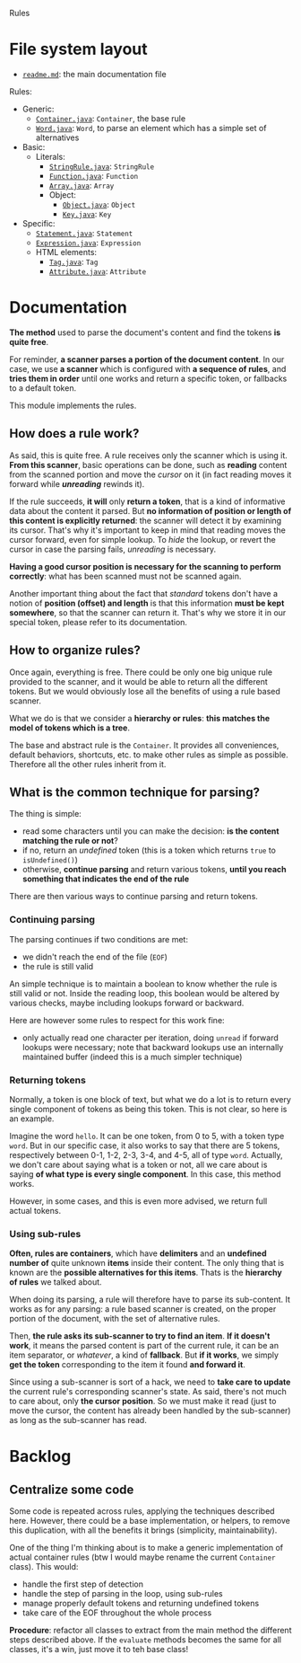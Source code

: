 Rules





# File system layout

- [`readme.md`](./readme.md): the main documentation file

Rules: 

- Generic: 
	- [`Container.java`](./Container.java): `Container`, the base rule
	- [`Word.java`](./Word.java): `Word`, to parse an element which has a simple set of alternatives
- Basic: 
	- Literals: 
		- [`StringRule.java`](./StringRule.java): `StringRule`
		- [`Function.java`](./Function.java): `Function`
		- [`Array.java`](./Array.java): `Array`
		- Object: 
			- [`Object.java`](./Object.java): `Object`
			- [`Key.java`](./Key.java): `Key`
- Specific: 
	- [`Statement.java`](./Statement.java): `Statement`
	- [`Expression.java`](./Expression.java): `Expression`
	- HTML elements: 
		- [`Tag.java`](./Tag.java): `Tag`
		- [`Attribute.java`](./Attribute.java): `Attribute`





# Documentation

__The method__ used to parse the document's content and find the tokens __is quite free__.

For reminder, __a scanner parses a portion of the document content__. In our case, we use __a scanner__ which is configured with __a sequence of rules__, and __tries them in order__ until one works and return a specific token, or fallbacks to a default token.

This module implements the rules.

## How does a rule work?

As said, this is quite free. A rule receives only the scanner which is using it. __From this scanner__, basic operations can be done, such as __reading__ content from the scanned portion and move the _cursor_ on it (in fact reading moves it forward while ___unreading___ rewinds it).

If the rule succeeds, __it will__ only __return a token__, that is a kind of informative data about the content it parsed. But __no information of position or length of this content is explicitly returned__: the scanner will detect it by examining its cursor. That's why it's important to keep in mind that reading moves the cursor forward, even for simple lookup. To _hide_ the lookup, or revert the cursor in case the parsing fails, _unreading_ is necessary.

__Having a good cursor position is necessary for the scanning to perform correctly__: what has been scanned must not be scanned again.

Another important thing about the fact that _standard_ tokens don't have a notion of __position (offset) and length__ is that this information __must be kept somewhere__, so that the scanner can return it. That's why we store it in our special token, please refer to its documentation.

## How to organize rules?

Once again, everything is free. There could be only one big unique rule provided to the scanner, and it would be able to return all the different tokens. But we would obviously lose all the benefits of using a rule based scanner.

What we do is that we consider a __hierarchy or rules__: __this matches the model of tokens which is a tree__.

The base and abstract rule is the `Container`. It provides all conveniences, default behaviors, shortcuts, etc. to make other rules as simple as possible. Therefore all the other rules inherit from it.

## What is the common technique for parsing?

The thing is simple: 

- read some characters until you can make the decision: __is the content matching the rule or not__?
- if no, return an _undefined_ token (this is a token which returns `true` to `isUndefined()`)
- otherwise, __continue parsing__ and return various tokens, __until you reach something that indicates the end of the rule__

There are then various ways to continue parsing and return tokens.

### Continuing parsing

The parsing continues if two conditions are met: 

- we didn't reach the end of the file (`EOF`)
- the rule is still valid

An simple technique is to maintain a boolean to know whether the rule is still valid or not. Inside the reading loop, this boolean would be altered by various checks, maybe including lookups forward or backward.

Here are however some rules to respect for this work fine: 

- only actually read one character per iteration, doing `unread` if forward lookups were necessary; note that backward lookups use an internally maintained buffer (indeed this is a much simpler technique)

### Returning tokens

Normally, a token is one block of text, but what we do a lot is to return every single component of tokens as being this token. This is not clear, so here is an example.

Imagine the word `hello`. It can be one token, from 0 to 5, with a token type `word`. But in our specific case, it also works to say that there are 5 tokens, respectively between 0-1, 1-2, 2-3, 3-4, and 4-5, all of type `word`. Actually, we don't care about saying what is a token or not, all we care about is saying __of what type is every single component__. In this case, this method works.

However, in some cases, and this is even more advised, we return full actual tokens.

### Using sub-rules

__Often, rules are containers__, which have __delimiters__ and an __undefined number of__ quite unknown __items__ inside their content. The only thing that is known are the __possible alternatives for this items__. Thats is the __hierarchy of rules__ we talked about.

When doing its parsing, a rule will therefore have to parse its sub-content. It works as for any parsing: a rule based scanner is created, on the proper portion of the document, with the set of alternative rules.

Then, __the rule asks its sub-scanner to try to find an item__. __If it doesn't work__, it means the parsed content is part of the current rule, it can be an item separator, or _whatever_, a kind of __fallback__. But __if it works__, we simply __get the token__ corresponding to the item it found __and forward it__.

Since using a sub-scanner is sort of a hack, we need to __take care to update__ the current rule's corresponding scanner's state. As said, there's not much to care about, only __the cursor position__. So we must make it read (just to move the cursor, the content has already been handled by the sub-scanner) as long as the sub-scanner has read.
 
 



# Backlog

## Centralize some code

Some code is repeated across rules, applying the techniques described here. However, there could be a base implementation, or helpers, to remove this duplication, with all the benefits it brings (simplicity, maintainability).

One of the thing I'm thinking about is to make a generic implementation of actual container rules (btw I would maybe rename the current `Container` class). This would:

- handle the first step of detection
- handle the step of parsing in the loop, using sub-rules
- manage properly default tokens and returning undefined tokens
- take care of the EOF throughout the whole process

__Procedure__: refactor all classes to extract from the main method the different steps described above. If the `evaluate` methods becomes the same for all classes, it's a win, just move it to teh base class!
